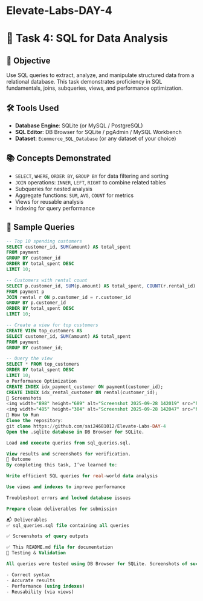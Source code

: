 # Elevate-Labs-DAY-4
# 🧠 Task 4: SQL for Data Analysis

## 📌 Objective
Use SQL queries to extract, analyze, and manipulate structured data from a relational database. This task demonstrates proficiency in SQL fundamentals, joins, subqueries, views, and performance optimization.

## 🛠️ Tools Used
- **Database Engine**: SQLite (or MySQL / PostgreSQL)
- **SQL Editor**: DB Browser for SQLite / pgAdmin / MySQL Workbench
- **Dataset**: `Ecommerce_SQL_Database` (or any dataset of your choice)


## 📚 Concepts Demonstrated
- `SELECT`, `WHERE`, `ORDER BY`, `GROUP BY` for data filtering and sorting
- `JOIN` operations: `INNER`, `LEFT`, `RIGHT` to combine related tables
- Subqueries for nested analysis
- Aggregate functions: `SUM`, `AVG`, `COUNT` for metrics
- Views for reusable analysis
- Indexing for query performance

## 🧪 Sample Queries
```sql
-- Top 10 spending customers
SELECT customer_id, SUM(amount) AS total_spent
FROM payment
GROUP BY customer_id
ORDER BY total_spent DESC
LIMIT 10;

-- Customers with rental count
SELECT p.customer_id, SUM(p.amount) AS total_spent, COUNT(r.rental_id) AS rental_count
FROM payment p
JOIN rental r ON p.customer_id = r.customer_id
GROUP BY p.customer_id
ORDER BY total_spent DESC
LIMIT 10;

-- Create a view for top customers
CREATE VIEW top_customers AS
SELECT customer_id, SUM(amount) AS total_spent
FROM payment
GROUP BY customer_id;

-- Query the view
SELECT * FROM top_customers
ORDER BY total_spent DESC
LIMIT 10;
⚙️ Performance Optimization
CREATE INDEX idx_payment_customer ON payment(customer_id);
CREATE INDEX idx_rental_customer ON rental(customer_id);
📸 Screenshots
<img width="898" height="689" alt="Screenshot 2025-09-28 142019" src="https://github.com/user-attachments/assets/9bff76af-e766-4853-95fa-3323dfeb002a" />
<img width="485" height="304" alt="Screenshot 2025-09-28 142047" src="https://github.com/user-attachments/assets/a1171b6a-f472-407e-9eb6-a3e65796c2c6" />
🚀 How to Run
Clone the repository:
git clone https://github.com/sai24681012/Elevate-Labs-DAY-4
Open the .sqlite database in DB Browser for SQLite.

Load and execute queries from sql_queries.sql.

View results and screenshots for verification.
🎯 Outcome
By completing this task, I’ve learned to:

Write efficient SQL queries for real-world data analysis

Use views and indexes to improve performance

Troubleshoot errors and locked database issues

Prepare clean deliverables for submission

📬 Deliverables
✅ sql_queries.sql file containing all queries

✅ Screenshots of query outputs

✅ This README.md file for documentation
🧪 Testing & Validation

All queries were tested using DB Browser for SQLite. Screenshots of successful query execution are included in the `screenshots/` folder. Each query was validated for:

- Correct syntax
- Accurate results
- Performance (using indexes)
- Reusability (via views)
